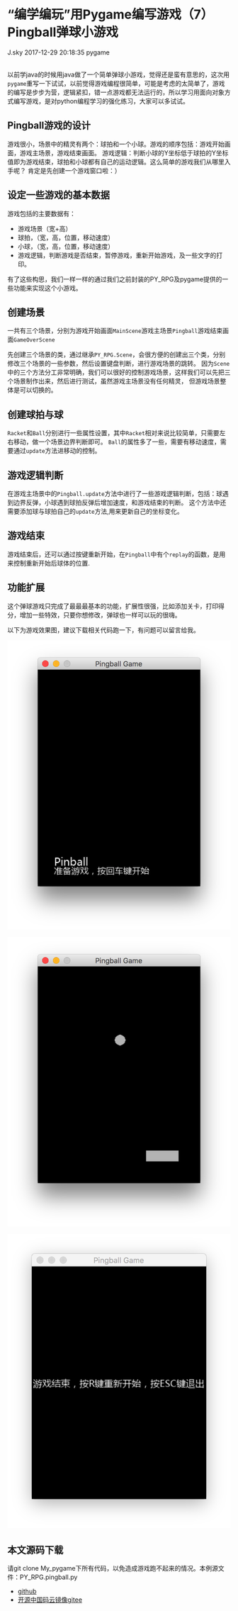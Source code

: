 <div class="blog-article">
<h1 class="title">“编学编玩”用Pygame编写游戏（7）Pingball弹球小游戏</h1>
<span class="author">J.sky</span>
<span class="time">2017-12-29 20:18:35</span>
<span class="tag">pygame</span>
</div>
</br>

以前学java的时候用java做了一个简单弹球小游戏，觉得还是蛮有意思的，这次用`pygame`重写一下试试，以前觉得游戏编程很简单，可能是考虑的太简单了，游戏的编写是步步为营，逻辑紧扣，错一点游戏都无法运行的，所以学习用面向对象方式编写游戏，是对python编程学习的强化练习，大家可以多试试。

## Pingball游戏的设计

游戏很小，场景中的精灵有两个：球拍和一个小球。游戏的顺序包括：游戏开始画面，游戏主场景，游戏结束画面。
游戏逻辑：判断小球的Y坐标低于球拍的Y坐标值即为游戏结束，球拍和小球都有自己的运动逻辑。这么简单的游戏我们从哪里入手呢？
肯定是先创建一个游戏窗口啦：）

## 设定一些游戏的基本数据

游戏包括的主要数据有：

+ 游戏场景（宽+高）
+ 球拍，（宽，高，位置，移动速度）
+ 小球，（宽，高，位置，移动速度）
+ 游戏逻辑，判断游戏是否结束，暂停游戏，重新开始游戏，及一些文字的打印。

有了这些构思，我们一样一样的通过我们之前封装的PY_RPG及pygame提供的一些功能来实现这个小游戏。

## 创建场景

一共有三个场景，分别为游戏开始画面`MainScene`游戏主场景`Pingball`游戏结束画面`GameOverScene`

先创建三个场景的类，通过继承`PY_RPG.Scene`，会很方便的创建出三个类，分别修改三个场景的一些参数，然后设置键盘判断，进行游戏场景的跳转。
因为`Scene`中的三个方法分工非常明确，我们可以很好的控制游戏场景，这样我们可以先把三个场景制作出来，然后进行测试，虽然游戏主场景没有任何精灵，
但游戏场景整体是可以切换的。

## 创建球拍与球

`Racket`和`Ball`分别进行一些属性设置，其中`Racket`相对来说比较简单，只需要左右移动，做一个场景边界判断即可。
`Ball`的属性多了一些，需要有移动速度，需要通过`update`方法进移动的控制。

## 游戏逻辑判断

在游戏主场景中的`Pingball.update`方法中进行了一些游戏逻辑判断，包括：球遇到边界反弹，小球遇到球拍反弹后增加速度，和游戏结束的判断。
这个方法中还需要添加球与球拍自己的`update`方法,用来更新自己的坐标变化。

## 游戏结束

游戏结束后，还可以通过按键重新开始，在`Pingball`中有个`replay`的函数，是用来控制重新开始后球体的位置.

## 功能扩展

这个弹球游戏只完成了最最最基本的功能，扩展性很强，比如添加关卡，打印得分，增加一些特效，只要你想修改，弹球也一样可以玩的很嗨。



以下为游戏效果图，建议下载相关代码跑一下，有问题可以留言给我。

![输入图片说明](/assets/images/media/upload/2017/12/Snip20171229_8.png)

![输入图片说明](/assets/images/media/upload/2017/12/Snip20171229_9.png)

![输入图片说明](/assets/images/media/upload/2017/12/Snip20171229_10.png)

## 本文源码下载

请git clone My_pygame下所有代码，以免造成游戏跑不起来的情况。本例源文件：PY_RPG.pingball.py

+ [github](https://github.com/bosichong/My_pygame/tree/master/PY_RPG/demo)
+ [开源中国码云镜像gitee](https://gitee.com/J_Sky/My_pygame/tree/master/PY_RPG/demo)